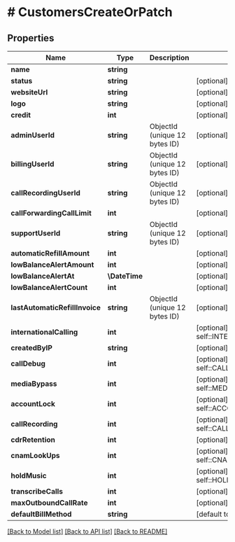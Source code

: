 # # CustomersCreateOrPatch

## Properties

Name | Type | Description | Notes
------------ | ------------- | ------------- | -------------
**name** | **string** |  |
**status** | **string** |  | [optional] [default to 'active']
**websiteUrl** | **string** |  | [optional]
**logo** | **string** |  | [optional]
**credit** | **int** |  | [optional] [default to 0]
**adminUserId** | **string** | ObjectId (unique 12 bytes ID) | [optional]
**billingUserId** | **string** | ObjectId (unique 12 bytes ID) | [optional]
**callRecordingUserId** | **string** | ObjectId (unique 12 bytes ID) | [optional]
**callForwardingCallLimit** | **int** |  | [optional] [default to 10]
**supportUserId** | **string** | ObjectId (unique 12 bytes ID) | [optional]
**automaticRefillAmount** | **int** |  | [optional] [default to 0]
**lowBalanceAlertAmount** | **int** |  | [optional] [default to 0]
**lowBalanceAlertAt** | **\DateTime** |  | [optional]
**lowBalanceAlertCount** | **int** |  | [optional] [default to 0]
**lastAutomaticRefillInvoice** | **string** | ObjectId (unique 12 bytes ID) | [optional]
**internationalCalling** | **int** |  | [optional] [default to self::INTERNATIONAL_CALLING_0]
**createdByIP** | **string** |  | [optional]
**callDebug** | **int** |  | [optional] [default to self::CALL_DEBUG_0]
**mediaBypass** | **int** |  | [optional] [default to self::MEDIA_BYPASS_0]
**accountLock** | **int** |  | [optional] [default to self::ACCOUNT_LOCK_1]
**callRecording** | **int** |  | [optional] [default to self::CALL_RECORDING_0]
**cdrRetention** | **int** |  | [optional] [default to 12]
**cnamLookUps** | **int** |  | [optional] [default to self::CNAM_LOOK_UPS_0]
**holdMusic** | **int** |  | [optional] [default to self::HOLD_MUSIC_0]
**transcribeCalls** | **int** |  | [optional]
**maxOutboundCallRate** | **int** |  | [optional] [default to 1]
**defaultBillMethod** | **string** |  | [default to 'credit']

[[Back to Model list]](../../README.md#models) [[Back to API list]](../../README.md#endpoints) [[Back to README]](../../README.md)
